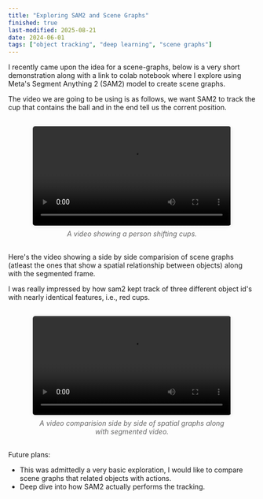 ```yaml
---
title: "Exploring SAM2 and Scene Graphs" 
finished: true 
last-modified: 2025-08-21
date: 2024-06-01
tags: ["object tracking", "deep learning", "scene graphs"]
---
```


I recently came upon the idea for a scene-graphs, below is a very short demonstration along with a link to colab notebook where I explore using Meta's Segment Anything 2 (SAM2) model to create scene graphs. 

The video we are going to be using is as follows, we want SAM2 to track the cup that contains the ball and in the end tell us the corrent position. 

<div style="display: flex; flex-direction: column; align-items: center; gap: 20px; margin: 30px 0;">
  <div style="width: 80%; max-width: 800px;">
    <figure style="margin: 0;">
      <video controls style="width: 100%; height: auto; border-radius: 5px; box-shadow: 0 2px 8px rgba(0,0,0,0.1);">
        <source src="/projects/assets/02_cups.mp4" type="video/mp4">
        Your browser does not support the video tag.
      </video>
      <figcaption style="text-align: center; font-style: italic; color: #666; margin-top: 8px;">
        A video showing a person shifting cups.
      </figcaption>
    </figure>
  </div>
</div>

Here's the video showing a side by side comparision of scene graphs (atleast the ones that show a spatial relationship between objects) along with the segmented frame. 

I was really impressed by how sam2 kept track of three different object id's with nearly identical features, i.e., red cups. 
<div style="display: flex; flex-direction: column; align-items: center; gap: 20px; margin: 30px 0;">
  <div style="width: 80%; max-width: 800px;">
    <figure style="margin: 0;">
      <video controls style="width: 100%; height: auto; border-radius: 5px; box-shadow: 0 2px 8px rgba(0,0,0,0.1);">
        <source src="/projects/assets/output_video_21.mp4" type="video/mp4">
        Your browser does not support the video tag.
      </video>
      <figcaption style="text-align: center; font-style: italic; color: #666; margin-top: 8px;">
        A video comparision side by side of spatial graphs along with segmented video.
      </figcaption>
    </figure>
  </div>
</div>

Future plans: 
- This was admittedly a very basic exploration, I would like to compare scene graphs that related objects with actions. 
- Deep dive into how SAM2 actually performs the tracking. 